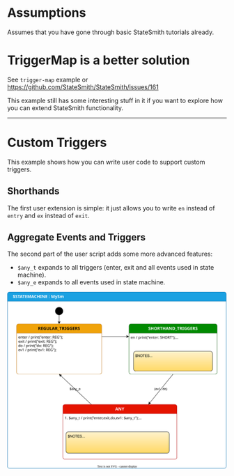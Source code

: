 # Assumptions
Assumes that you have gone through basic StateSmith tutorials already.

# TriggerMap is a better solution
See `trigger-map` example or https://github.com/StateSmith/StateSmith/issues/161

This example still has some interesting stuff in it if you want to explore how you can extend StateSmith functionality.

---

# Custom Triggers
This example shows how you can write user code to support custom triggers.

## Shorthands
The first user extension is simple: it just allows you to write `en` instead of `entry` and `ex` instead of `exit`.

## Aggregate Events and Triggers
The second part of the user script adds some more advanced features:

* `$any_t` expands to all triggers (enter, exit and all events used in state machine).
* `$any_e` expands to all events used in state machine.

![](./src/MySm.drawio.svg)
